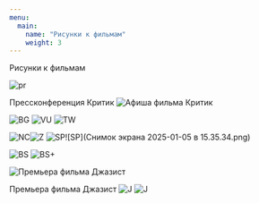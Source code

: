 ```yaml
---
menu:
  main:
    name: "Рисунки к фильмам"
    weight: 3
---
```

Рисунки к фильмам

![pr](IMG_7588.JPG)

Прессконференция Критик
![Афиша фильма Критик](Кweритик.jpg)




![BG](03BG.png)
![VU](VU+.png)
![TW](TomWaits+.png)

![NC](NC.png)![Z](Z.png)
![SP](SP.png)![SP](Снимок экрана 2025-01-05 в 15.35.34.png)

![BS](BS.png)
![BS+](BS+.png)

![Премьера фильма Джазист](Jazzman.png)

Премьера фильма Джазист
![J](J.png)
![J](600x900.webp)



